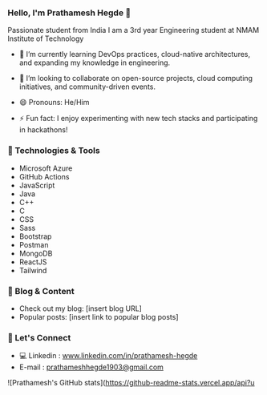 ### Hello, I'm Prathamesh Hegde 👋
Passionate student from India
I am a 3rd year Engineering student at NMAM Institute of Technology

- 🌱 I’m currently learning DevOps practices, cloud-native architectures, and expanding my knowledge in engineering.
- 💞️ I’m looking to collaborate on open-source projects, cloud computing initiatives, and community-driven events.

- 😄 Pronouns: He/Him
- ⚡ Fun fact: I enjoy experimenting with new tech stacks and participating in hackathons!

### 🔧 Technologies & Tools
- Microsoft Azure
- GitHub Actions
- JavaScript
- Java
- C++
- C
- CSS
- Sass
- Bootstrap
- Postman
- MongoDB
- ReactJS
- Tailwind 

### 📝 Blog & Content
- Check out my blog: [insert blog URL]
- Popular posts: [insert link to popular blog posts]

### 🤝 Let's Connect
- 💻 Linkedin : www.linkedin.com/in/prathamesh-hegde
-  E-mail : prathameshhegde1903@gmail.com

<!-- GitHub Stats -->
![Prathamesh's GitHub stats](https://github-readme-stats.vercel.app/api?u
